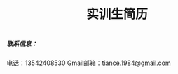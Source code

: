 
<h1 style="text-align:center">实训生简历 <h1>

<h5>联系信息：</h5>

电话：13542408530
Gmail邮箱：tiance.1984@gmail.com